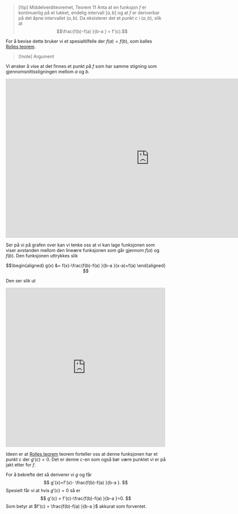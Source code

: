
> [!tip] Middelverditeoremet, Teorem 11
> Anta at en funksjon $f$ er kontinuerlig på et lukket, endelig intervall $[a,b]$ og at $f$ er deriverbar på det åpne intervallet $(a,b)$. Da eksisterer det et punkt $c$ i $(a,b)$, slik at 
> $$\frac{f(b)-f(a) }{b-a } = f'(c).$$

For å bevise dette bruker vi et spesialtilfelle der $f(a) = f(b)$, som kalles [Rolles teorem](Kapittel%202%20-%20derivasjon/2.8%20Middelteoremet/Rolles%20teorem.md).

> [!note] Argument 
> 

Vi ønsker å vise at det finnes et punkt på $f$ som har samme stigning som gjennomsnittsstigningen mellom $a$ og $b$.

<iframe src="https://www.desmos.com/calculator/jrlscgp3mb?embed" width="900" height="500" style="border: 1px solid #ccc" frameborder=0></iframe>

Ser på vi på grafen over kan vi tenke oss at vi kan lage funksjonen som viser avstanden mellom den lineære funksjonen som går gjennom $f(a)$ og $f(b)$. Den funksjonen uttrykkes slik

$$\begin{aligned}   g(x)  &= f(x)-\frac{f(b)-f(a) }{b-a }(x-a)+f(a) \end{aligned} $$

Den ser slik ut

<iframe src="https://www.desmos.com/calculator/8oto3entns?embed" width="500" height="500" style="border: 1px solid #ccc" frameborder=0></iframe>

Ideen er at [Rolles teorem](Kapittel%202%20-%20derivasjon/2.8%20Middelteoremet/Rolles%20teorem.md) teorem forteller oss at denne funksjonen har et punkt $c$ der $g'(c) = 0$. Det er denne $c$-en som også bør være punktet vi er på jakt etter for $f$.

For å bekrefte det så deriverer vi $g$ og får
$$
g'(x)=f'(x)- \frac{f(b)-f(a) }{b-a }.
$$
Spesielt får vi at hvis $g'(c) = 0$ så er 
$$
g'(c) = f'(c)-\frac{f(b)-f(a) }{b-a }=0.
$$
Som betyr at $f'(c) = \frac{f(b)-f(a) }{b-a }$ akkurat som forventet.